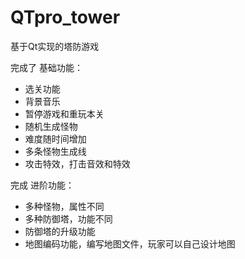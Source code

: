 # QTpro_tower

基于Qt实现的塔防游戏

完成了 基础功能：

- 选关功能
- 背景音乐
- 暂停游戏和重玩本关
- 随机生成怪物
- 难度随时间增加
- 多条怪物生成线
- 攻击特效，打击音效和特效

完成 进阶功能：

- 多种怪物，属性不同
- 多种防御塔，功能不同
- 防御塔的升级功能
- 地图编码功能，编写地图文件，玩家可以自己设计地图